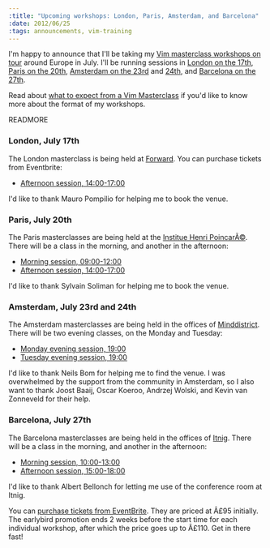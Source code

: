```yaml
--- 
:title: "Upcoming workshops: London, Paris, Amsterdam, and Barcelona"
:date: 2012/06/25
:tags: announcements, vim-training
---
```


I'm happy to announce that I'll be taking my [Vim masterclass workshops on tour][workshops] around Europe in July. I'll be running sessions in [London on the 17th][ln], [Paris on the 20th][pa], [Amsterdam on the 23rd][am1] and [24th][am2], and [Barcelona on the 27th][ba1].

Read about [what to expect from a Vim Masterclass][expect] if you'd like to know more about the format of my workshops.

[workshops]: http://vimcasts.eventbrite.com
[expect]: http://vimcasts.org/blog/2012/02/what-to-expect-from-a-vimcasts-workshop/
[ln]: http://london-vimcasts-pm-2-eorg.eventbrite.com/
[pa]: http://paris-vimcasts-am-1-eorg.eventbrite.com/
[am1]: http://amsterdam-vimcasts-eve-1-eorg.eventbrite.com/
[am2]: http://amsterdam-vimcasts-eve-2-eorg.eventbrite.com/
[ba1]: http://barcelona-vimcasts-am-1-eorg.eventbrite.com/

READMORE

### London, July 17th

The London masterclass is being held at [Forward][]. You can purchase tickets from Eventbrite:

* [Afternoon session, 14:00-17:00][ln]

I'd like to thank Mauro Pompilio for helping me to book the venue.

### Paris, July 20th

The Paris masterclasses are being held at the [Institue Henri PoincarÃ©][ihp]. There will be a class in the morning, and another in the afternoon:

* [Morning session, 09:00-12:00][pa1]
* [Afternoon session, 14:00-17:00][pa2]

I'd like to thank Sylvain Soliman for helping me to book the venue.

### Amsterdam, July 23rd and 24th

The Amsterdam masterclasses are being held in the offices of [Minddistrict][]. There will be two evening classes, on the Monday and Tuesday:

* [Monday evening session, 19:00][am1]
* [Tuesday evening session, 19:00][am2]

I'd like to thank Neils Bom for helping me to find the venue. I was overwhelmed by the support from the community in Amsterdam, so I also want to thank Joost Baaij, Oscar Koeroo, Andrzej Wolski, and Kevin van Zonneveld for their help.

### Barcelona, July 27th

The Barcelona masterclasses are being held in the offices of [Itnig][]. There will be a class in the morning, and another in the afternoon:

* [Morning session, 10:00-13:00][ba1]
* [Afternoon session, 15:00-18:00][ba2]

I'd like to thank Albert Bellonch for letting me use of the conference room at Itnig.

You can [purchase tickets from EventBrite][workshops]. They are priced at Â£95 initially. The earlybird promotion ends 2 weeks before the start time for each individual workshop, after which the price goes up to Â£110. Get in there fast!

[workshops]: http://vimcasts.eventbrite.com
[ln]: http://london-vimcasts-pm-2-eorg.eventbrite.com/
[pa1]: http://paris-vimcasts-am-1-eorg.eventbrite.com/
[pa2]: http://paris-vimcasts-pm-1-eorg.eventbrite.com/
[am1]: http://amsterdam-vimcasts-eve-1-eorg.eventbrite.com/
[am2]: http://amsterdam-vimcasts-eve-2-eorg.eventbrite.com/
[ba1]: http://barcelona-vimcasts-am-1-eorg.eventbrite.com/
[ba2]: http://barcelona-vimcasts-pm-1-eorg.eventbrite.com/
[Itnig]:  http://itnig.net/en
[Forward]: http://forwardtechnology.co.uk/venue
[ihp]:  http://www.ihp.fr/en/ihp
[Minddistrict]:  http://www.minddistrict.nl/contact
